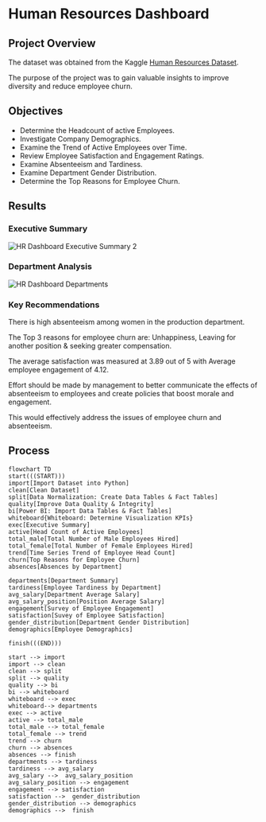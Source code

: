 # Human Resources Dashboard

## Project Overview
The dataset was obtained from the Kaggle [Human Resources Dataset](https://www.kaggle.com/datasets/rhuebner/human-resources-data-set).

The purpose of the project was to gain valuable insights to improve diversity and reduce employee churn.  

## Objectives
- Determine the Headcount of active Employees.
- Investigate Company Demographics.
- Examine the Trend of Active Employees over Time.
- Review Employee Satisfaction and Engagement Ratings.
- Examine Absenteeism and Tardiness.
- Examine Department Gender Distribution.
- Determine the Top Reasons for Employee Churn.

## Results
### Executive Summary
![HR Dashboard Executive Summary 2](https://github.com/frantzalexander/Dashboard-HR/assets/128331579/7322d384-03c3-4b3b-8f74-9ec07f101377)



### Department Analysis
![HR Dashboard Departments](https://github.com/frantzalexander/Dashboard-HR/assets/128331579/29e2aaf4-eec3-448f-a6a7-1fe3f8679c7c)




### Key Recommendations
There is high absenteeism among women in the production department. 

The Top 3 reasons for employee churn are: Unhappiness, Leaving for another position & seeking greater compensation. 

The average satisfaction was measured at 3.89 out of 5 with Average employee engagement of 4.12. 

Effort should be made by management to better communicate the effects of absenteeism to employees and create policies that boost morale and engagement. 

This would effectively address the issues of employee churn and absenteeism.




## Process

```mermaid
flowchart TD
start(((START)))
import[Import Dataset into Python]
clean[Clean Dataset]
split[Data Normalization: Create Data Tables & Fact Tables]
quality[Improve Data Quality & Integrity]
bi[Power BI: Import Data Tables & Fact Tables]
whiteboard{Whiteboard: Determine Visualization KPIs}
exec[Executive Summary]
active[Head Count of Active Employees]
total_male[Total Number of Male Employees Hired]
total_female[Total Number of Female Employees Hired]
trend[Time Series Trend of Employee Head Count]
churn[Top Reasons for Employee Churn]
absences[Absences by Department]

departments[Department Summary]
tardiness[Employee Tardiness by Department]
avg_salary[Department Average Salary]
avg_salary_position[Position Average Salary]
engagement[Survey of Employee Engagement]
satisfaction[Suvey of Employee Satisfaction]
gender_distribution[Department Gender Distribution]
demographics[Employee Demographics]

finish(((END)))

start --> import
import --> clean
clean --> split
split --> quality
quality --> bi
bi --> whiteboard
whiteboard --> exec
whiteboard--> departments
exec --> active
active --> total_male
total_male --> total_female
total_female --> trend
trend --> churn
churn --> absences
absences --> finish
departments --> tardiness
tardiness --> avg_salary
avg_salary -->  avg_salary_position
avg_salary_position --> engagement
engagement --> satisfaction
satisfaction -->  gender_distribution
gender_distribution --> demographics
demographics -->  finish


